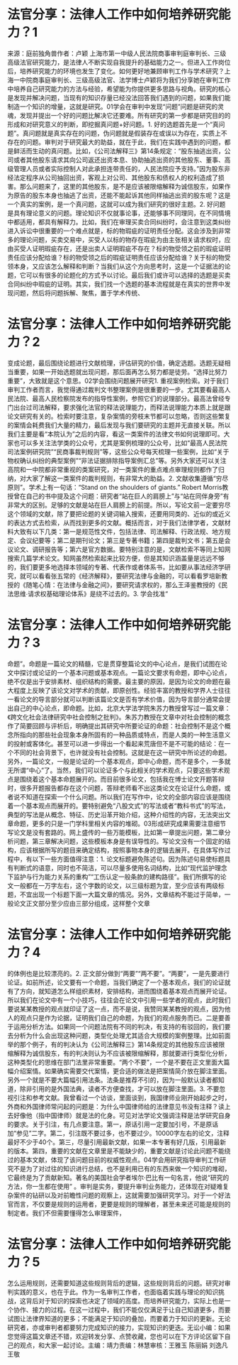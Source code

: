 # 法官分享：法律人工作中如何培养研究能力？1

来源：庭前独角兽作者：卢颖 上海市第一中级人民法院商事审判庭审判长、三级高级法官研究能力，是法律人不断实现自我提升的基础能力之一。但进入工作岗位后，培养研究能力的环境也发生了变化。如何更好地兼顾审判工作与学术研究？上海一中院商事庭审判长、三级高级法官、法学博士卢颖将为我们分享她在审判工作中培养自己研究能力的方法与经验，希望能为你提供更多思路与视角。研究的核心是发现并解决问题，当现有的知识存量已经没法回答我们遇到的问题，如果我们能制造一个知识的增量，这就是研究。01学会在审判中发现“问题”问题是研究的灵魂，发现并提出一个好的问题比解决它还要难。所有研究的第一步都是研究目的的形成和对研究意义的判断，即挖掘真问题+好问题。1. 好的选题首先是一个“真问题”。真问题就是真实存在的问题，伪问题就是假装存在或误以为存在，实质上不存在的问题。审判对于研究最大的助益，就在于此，我们在实践中遇到的问题，都是鲜活而生动的真问题。比如，《公司法解释三》第14条规定：“股东抽逃出资，公司或者其他股东请求其向公司返还出资本息、协助抽逃出资的其他股东、董事、高级管理人员或者实际控制人对此承担连带责任的，人民法院应予支持。”因为股东非经法定程序从公司抽回出资，客观上对公司、其他股东和债权人的权利造成了损害。那么问题来了，这里的其他股东，是不是应该被限缩解释为诚信股东，如果作为原告的股东本身也抽逃了出资，还能不能起诉其他同样抽逃出资的股东呢？这是一个真实的案例，是一个真问题，这就可以成为我们研究的很好主题。2. 好问题是具有理论意义的问题。理论知识不仅就事论事，还能够事不同理同，在不同情境中都适用，都具有解释力。比如，我们在审理买卖合同纠纷时，会注意到这类纠纷进入诉讼中很重要的一个难点就是，标的物瑕疵的证明责任分配。这会涉及到非常多的理论问题，买卖交易中，买受人以标的物存在瑕疵为由主张相关请求权时，应由买受人证明瑕疵存在，还是出卖人证明瑕疵不存在？标的物受领之前的瑕疵证明责任应该分配给谁？标的物受领之后的瑕疵证明责任应该分配给谁？关于标的物受领本身，又应该怎么解释和判断？当我们从这个方向思考时，这是一个证据法的论题，它可以有很多的论题化的方式予以讨论。最后我们或许可以选择的选题是买卖合同纠纷中瑕疵的证明。其实，我们找一个选题的基本流程就是在真实的世界中发现问题，然后将问题拆解、聚焦，置于学术传统、

# 法官分享：法律人工作中如何培养研究能力？2

变成论题，最后围绕论题进行文献梳理，评估研究的价值，确定选题。选题无疑相当重要，如果一开始选题就出现问题，那后面再怎么努力都是徒劳。“选择比努力重要”，大致就是这个意思。02学会围绕问题展开研究1. 重视案例检索。对于我们审判工作者而言，我觉得通过裁判文书整理案例是很重要的一步。尤其要看最高人民法院、最高人民检察院发布的指导性案例，参照它们的说理部分。最高法曾经专门出台过司法解释，要求强化法官的释法说理能力，而释法说理能力本质上就是跟论文研究有关的。检索时要注意，复杂案情的旁枝末节都可以忽略，否则这些繁复的案情会耗费我们大量的精力，最后发现与我们要研究的主题并无直接关联。所以我们主要是看“本院认为”之后的内容，看这一类案件的法律文书如何说理即可。大家也可以多关注法学类的公众号，尤其是案例梳理的公众号，比如“最高人民法院司法案例研究院”“民商事裁判规则”等，这些公众号每天梳理一些案例，比如“关于物权确认纠纷的典型案例”“非法证据排除指导案例汇总”等。另外大家还可以关注高院和一中院都非常重视的类案研究，对一类案件的重点难点审理规则都作了归纳，对大家了解这一类案件的裁判规则，有非常大的助益。2. 文献收集遵循“穷尽原则”。学术上有一句话：“Stand on the shoulders of giants.” Robert Morris教授曾在自己的书中提及这个问题：研究者“站在巨人的肩膀上”与“站在同伴身旁”有非常大的区别。足够的文献是站在巨人肩膀上的前提。所以，写论文前一定要穷尽这个领域的文献，除了要把论题的关键词输入搜索，还要用同类的、近似的或近义的表达方式去检索，从而找到更多的文献。概括而言，对于我们法律学者，文献材料大致有以下几类：第一是规范性文件，包括法律、司法解释、行政法规、地方规定、会议纪要等；第二是期刊论文；第三是专著书籍；第四是裁判文书；第五是会议论文、调研报告等；第六是官方数据。要特别注意的是，文献检索不等同上知网搜索几篇学术论文。知网虽然检索起来比较方便，但是其知识涵盖量是远远不够的，我们要更多地选择本领域的专著、代表作或者体系书，比如要从事法经济学研究，就可以看看张五常的《经济解释》，要研究法律与金融的，可以看看罗培新教授的《随笔心情：在法律与金融之间》，要研究请求权的，那么王泽鉴教授的《民法思维∙请求权基础理论体系》是绕不过去的。3. 学会找准“

# 法官分享：法律人工作中如何培养研究能力？3

命题”。命题是一篇论文的精髓，它是贯穿整篇论文的中心论点，是我们试图在论文中探讨或论证的一个基本问题或基本观点。一篇论文要求有命题，即中心论点，绝不仅是出于安排素材、组织结构的需要。最主要的原因，是因为论文的命题在最大程度上反映了该论文对学术的贡献，即原创性。经验丰富的教授和学界人士往往一看论文的导言部分就可以判断该篇论文是否有学术价值，因为导言部分通常会提出自己的中心论点，即命题。比如，北京大学法学院朱苏力教授曾写过一篇文章：《跨文化社会法律研究中社会控制之批判》。朱苏力教授在文章中对社会控制的概念作了简要回顾与评析后，明确提出其研究中所要论证的命题：社会控制不是这个概念所指向的那些社会现象本身所固有的一种品质或特点，而是人类的一种生活意义的投射或客体化。甚至可以进一步得出一个看起来荒唐但不是不可能的结论：在一个不同的社会背景下，也许就没有社会控制。这就是在这一研究中所论述的命题。另外，一篇论文，一般是论证的一个基本观点，即中心命题，而不是多个，一多就无所谓“中心”了。当然，我们可以论证多个与此相关的学术观点，只要这些学术观点是围绕着这个基本命题展开的。而目前很多论文，包括我在博士论文开题答辩时，很多开题报告都存在这个问题，答辩老师看不出这类论文在论证什么命题，或者说不知道在探索一个什么问题。所以我们在写作中，论文的全部内容应该是围绕着一个基本观点而展开的。要特别避免“八股文式”的写法或者“教科书式”的写法，典型的写法是从概念、特征、历史沿革开始介绍，这种介绍性的内容，无法突出文章命题，更多的只是一门学科里相关内容的堆砌。03形成研究成果需要注意细节写论文是没有套路的。网上盛传的一些万能模板，比如第一章提出问题，第二章分析问题，第三章解决问题，这些模板本身是有误导性的。写论文没有一个固定的结构，应该根据所写的题目来确定结构，按照事物本身的逻辑去展开。在具体写作过程中，有以下一些方面值得注意：1. 论文标题避免陈述句。因为陈述句易使标题具有判断式的语意，同时也不简洁，可以尽量多使用名词结构，比如“现代监护理念下监护与行为能力关系的重构”“工伤认定一般条款的建构路径”。我们所撰写的论文一般都在一万字左右，这个字数的论文，以三级标题为宜，至少应该有两级标题，不宜出现一个标题下面一大篇文章的情况。另外，文章结构不能过于简单，一般论文正文部分至少应由三部分组成，这样整个文章

# 法官分享：法律人工作中如何培养研究能力？4

的体例也是比较漂亮的。2. 正文部分做到“两要”“两不要”。“两要”，一是先要进行论证。如前所述，论文要有一个命题，当我们确定了一个基本观点，我们的论证就有了方向，就知道怎么样组织素材，安排结构，进而围绕着基本观点而展开论证。所以我们在论文中有一个小技巧，往往会在论文中引用一些学者的观点，此时我们要说某某教授的观点就印证了这一点，而不是说，我赞同某某教授的观点，因为他人的观点只是作为论据，证明我们自己的命题，为我们的观点服务而已。二是要善于运用分析方法。如果同一个问题法院有不同的判决，有支持的有驳回的，我们要去分析为什么会出现这种问题，类型化处理尤其适合大规模的案例整理。比如前面举的那个例子，有的判决认为《公司法解释三》第14条规定的其他股东应该被限缩解释为诚信股东，有的判决则认为不应该被限缩解释，那就要进行类型化分析，这种类型化的思维在部门法里非常重要。“两个不要”，一个是不要在正文里面大篇幅介绍案情。如果确实需要交代案情，更合适的做法是把案情简介放在脚注里面。另外一个就是不要大篇幅引用法条。法条是推荐不引的，因为一般默认读者都知道，除非引用的是外国法典，读者不方便查找，才可以放在脚注里面。3. 不要忽视引注和参考文献。我曾看过一个访谈，里面谈到，我国律师业刚开始起步之时，外商和外国律师常问起的问题是：为什么中国律师给的法律意见书没有注释？读上去好像他（指中国律师）就是法的化身。可见对法学论文强调注释是法学研究自身的要求。关于引注，有几点要注意。第一，原话引用一定要加引号，不是原话加“参见”二字。第二，引注既不要过多，也不要过少。10000字左右的论文，注释最好不少于40个。第三，尽量引用最新文献，如果一本专著有好几版，引用最新的版本。第四，重要的文献在文章里是不能缺少的，重要文献是讨论此问题不能绕过的基本文献，体现了该问题目前的权威性观点。04学会用研究指导审判工作研究不是为了对过往的知识进行总结，也不是利用已有的东西来做一个知识的堆砌，它最终是为了贡献新知。著名的美国社会学者埃尔·巴比有一句名言，他说“研究的方法，你一生都在使用” 。审判是实务，要提升审判业务能力，还体现在对疑难复杂案件的钻研以及对前瞻性问题的观察上，这就需要加强研究学习。对于一个好法官而言，不仅要是规则的运用者，更要是规则的理解者，甚至未来还可能是规则的制定者。我们不但需要懂得怎么审理案件，

# 法官分享：法律人工作中如何培养研究能力？5

怎么运用规则，还需要知道这些规则背后的逻辑，这些规则背后的问题。研究对审判实践的意义，也在于此。作为一名审判工作者，也面临着实践与理论的知识挑战，这背后对于知识的探索也决定了领域的高度。而培养研究能力，实际上也是一个协作、接力的过程。在这一过程中，我们不能仅仅满足于让自己知道更多，而要试图让法律界知道的更多；不能满足于知识的叠加，而要着力于知识的更新。无论研究者，亦或审判者都要努力完成知识的接力，实现知识的更迭。无讼小编：如果您觉得这篇文章还不错，欢迎转发分享、点赞收藏，您也可以在下方评论区留下自己的观点，和大家一起讨论。主编：靖力责编：林慧审核：王雅玉 陈丽娟 刘逸凡 王敬

